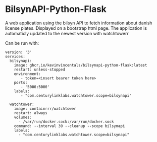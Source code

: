 # BilsynAPI-Python-Flask
A web application using the bilsyn API to fetch information about danish license plates. Displayed on a bootstrap html page. The application is automaticly updated to the newest version with watchtowerr

Can be run with:
```
version: '3'
services:
  bilsynapi:
    image: ghcr.io/kevinvincentals/bilsynapi-python-flask:latest
    restart: unless-stopped
    environment:
       - token=<insert bearer token here>
    ports:
       - '5000:5000'
    labels:
       - "com.centurylinklabs.watchtower.scope=bilsynapi"

  watchtower:
    image: containrrr/watchtower
    restart: always
    volumes:
      - /var/run/docker.sock:/var/run/docker.sock
    command: --interval 30 --cleanup --scope bilsynapi
    labels:
      - "com.centurylinklabs.watchtower.scope=bilsynapi"

